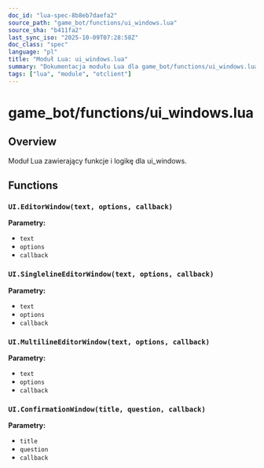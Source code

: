 ```yaml
---
doc_id: "lua-spec-8b8eb7daefa2"
source_path: "game_bot/functions/ui_windows.lua"
source_sha: "b411fa2"
last_sync_iso: "2025-10-09T07:28:58Z"
doc_class: "spec"
language: "pl"
title: "Moduł Lua: ui_windows.lua"
summary: "Dokumentacja modułu Lua dla game_bot/functions/ui_windows.lua"
tags: ["lua", "module", "otclient"]
---
```


# game_bot/functions/ui_windows.lua

## Overview

Moduł Lua zawierający funkcje i logikę dla ui_windows.

## Functions

### `UI.EditorWindow(text, options, callback)`

**Parametry:**

- `text`
- `options`
- `callback`

### `UI.SinglelineEditorWindow(text, options, callback)`

**Parametry:**

- `text`
- `options`
- `callback`

### `UI.MultilineEditorWindow(text, options, callback)`

**Parametry:**

- `text`
- `options`
- `callback`

### `UI.ConfirmationWindow(title, question, callback)`

**Parametry:**

- `title`
- `question`
- `callback`
